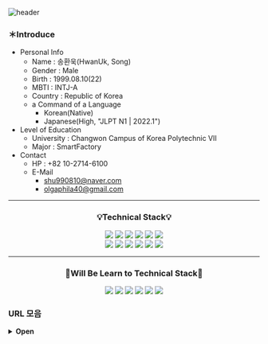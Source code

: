 ![header](https://capsule-render.vercel.app/api?type=Waving&color=gradient&height=200&section=header&text=HwanUk,%20Song&fontSize=90)

### ＊Introduce
- Personal Info
  - Name : 송환욱(HwanUk, Song)
  - Gender : Male
  - Birth : 1999.08.10(22)
  - MBTI : INTJ-A
  - Country : Republic of Korea
  - a Command of a Language
    - Korean(Native)
    - Japanese(High, "JLPT N1 | 2022.1")
- Level of Education
  - University : Changwon Campus of Korea Polytechnic Ⅶ
  - Major : SmartFactory
- Contact
  - HP : +82 10-2714-6100
  - E-Mail
    - shu990810@naver.com
    - olgaphila40@gmail.com

* * *
### <p align="center">:bulb:Technical Stack:bulb:</p>
<p align="center">
<img src="https://img.shields.io/badge/C-7F52FF?style=flat-square&logo=C&logoColor=FFFFFF"/>
<img src="https://img.shields.io/badge/Unity-FFFFFF?style=flat-square&logo=Unity&logoColor=000000"/>
<img src="https://img.shields.io/badge/Python-3776AB?style=flat-square&logo=Python&logoColor=FFFFFF"/>
<img src="https://img.shields.io/badge/Java-F7DF1E?style=flat-square&logo=Java&logoColor=FFFFFF"/>
<img src="https://img.shields.io/badge/Kotlin-7F52FF?style=flat-square&logo=Kotlin&logoColor=FFFFFF"/>
<img src="https://img.shields.io/badge/Android Studio-3DDC84?style=flat-square&logo=Android Studio&logoColor=FFFFFF"/></br>
<img src="https://img.shields.io/badge/MySQL-4479A1?style=flat-square&logo=MySQL&logoColor=FFFFFF"/>
<img src="https://img.shields.io/badge/MariaDB-003545?style=flat-square&logo=MariaDB&logoColor=FFFFFF"/>
<img src="https://img.shields.io/badge/GitHub-181717?style=flat-square&logo=GitHub&logoColor=FFFFFF"/>
<img src="https://img.shields.io/badge/Visual Studio-5C2D91?style=flat-square&logo=Visual Studio&logoColor=FFFFFF"/>
<img src="https://img.shields.io/badge/Visual Studio Code-007ACC?style=flat-square&logo=Visual Studio Code&logoColor=FFFFFF"/>
<img src="https://img.shields.io/badge/Adobe Premiere Pro-9999FF?style=flat-square&logo=Adobe Premiere Pro&logoColor=FFFFFF"/>
</p>

* * *
### <p align="center">:notebook:Will Be Learn to Technical Stack:notebook:</p>
<p align="center">
<img src="https://img.shields.io/badge/HTML5-E34F26?style=flat-square&logo=HTML5&logoColor=FFFFFF"/>
<img src="https://img.shields.io/badge/CSS3-1572B6?style=flat-square&logo=CSS3&logoColor=FFFFFF"/>
<img src="https://img.shields.io/badge/JavaScript-F7DF1E?style=flat-square&logo=JavaScript&logoColor=FFFFFF"/>
<img src="https://img.shields.io/badge/jQuery-0769AD?style=flat-square&logo=jQuery&logoColor=FFFFFF"/>
<img src="https://img.shields.io/badge/Oracle-F80000?style=flat-square&logo=Oracle&logoColor=FFFFFF"/>
<img src="https://img.shields.io/badge/Xcode-147EFB?style=flat-square&logo=Xcode&logoColor=FFFFFF"/>
</p>

### URL 모음
<details>
<summary><b>Open</b></summary>

- 교양 과목
  - [마크다운 사용법](https://blog.naver.com/hunii123/222440191093)
  - [[Github] 깃허브 프로필의 리드미 꾸미기](https://onlyfor-me-blog.tistory.com/328)
  - [다홍치마](https://carbon.now.sh/)
  - [simpleicons](https://simpleicons.org/)
  - [[Youtube - 이민석 작가]한국에서 소프트웨어 엔지니어로 성공하는 법](https://youtu.be/mKGhBtQI1iA)
  - [[okky.kr]면접에서 들었던 & 했던 질문들](https://okky.kr/article/1255457)
  - [22-06-27: [okky.kr]어떻게 공부할까? 프로그래머를 위한 공부론](https://okky.kr/article/398880)
  - [22-06-27: 유니티, 증강현실 앱개발 런칭기(iOS, Android)](https://brunch.co.kr/@chickenmoim/18)
  - [22-06-29: 아무도 가르쳐 주지 않는 것](https://velog.io/@mowinckel/%EC%95%84%EB%AC%B4%EB%8F%84-%EA%B0%80%EB%A5%B4%EC%B3%90-%EC%A3%BC%EC%A7%80-%EC%95%8A%EB%8A%94-%EA%B2%83)
  - [22-06-29: [okky.kr]초보 개발자를 위한 스택트레이스 읽는 법](https://okky.kr/article/338405)
- 기술 관련
  - [[pikurate]무료 개발 강의](https://www.pikurate.com/pik/%EB%B0%B0%EC%9B%8C%EC%84%9C-%EB%82%A8-%EC%A3%BC%EB%8A%94-%EB%AC%B4%EB%A3%8C-%EA%B0%9C%EB%B0%9C-%EA%B0%95%EC%9D%98-%EB%AA%A8%EC%9D%8C?category=C%EC%96%B8%EC%96%B4)
  - [[Youtube - 얄팍한 코딩사전]제대로 파는 HTML & CSS 강좌 - 웹개발 퍼블리싱 끝장내기](https://youtu.be/TrC2x4N0XqY)
  
- 유용한 사이트
  - 클라우드 스토리지
    - [구글 클라우드 플랫폼](https://www.googleadservices.com/pagead/aclk?sa=L&ai=DChcSEwjb-cf81pr5AhUIrpYKHYD4B0MYABABGgJ0bA&ohost=www.google.com&cid=CAESbOD2-SDuCUisJDQaYDxWDKVWbKFgrtEygUoRlVLfA1v_gnW55tY24f8H2giWSPCeOpaJR-d6lBb7CjphdBbfJoKTLI3uBnEjuuVJLcqwZGs_YSz8QqEdQtv4x3jKN8dpJJfsQvQ3YKOQ2xjngA&sig=AOD64_16VYh82D5GwLzfNE2cdgVvWQ19bQ&q&adurl&ved=2ahUKEwiQy7_81pr5AhUSpVYBHVpTBeAQ0Qx6BAgFEAE)
    - [네이버 클라우드 플랫폼](https://www.ncloud.com/)
    - [AWS 클라우드 플랫폼](https://aws.amazon.com/ko/free/?all-free-tier.sort-by=item.additionalFields.SortRank&all-free-tier.sort-order=asc&awsf.Free%20Tier%20Types=*all&awsf.Free%20Tier%20Categories=categories%23compute&trk=84ad1b7a-e8a4-4edd-bc74-15704bf999e7&sc_channel=ps&s_kwcid=AL!4422!3!588924203277!e!!g!!aws%20%ED%81%B4%EB%9D%BC%EC%9A%B0%EB%93%9C&ef_id=Cj0KCQjwxIOXBhCrARIsAL1QFCZFHWHsKyutCJRaH4EN0n3QPv6g94MGlwcBLMDBDmhVU173c3U1mkMaAmjkEALw_wcB:G:s&s_kwcid=AL!4422!3!588924203277!e!!g!!aws%20%ED%81%B4%EB%9D%BC%EC%9A%B0%EB%93%9C)
  - 
  - [Unity Learn](https://learn.unity.com/)
  - 3D 모델링 사이트
    - [turbosquid](https://www.turbosquid.com/ko/fbx-models)
    - [cgtrader](https://www.cgtrader.com/free-3d-models)
    - [myminifactory](https://www.myminifactory.com/)
  - [mixamo 사이트, 사용법](https://www.mixamo.com/#/)
    - 모델링을 fbx에 올린다.
    - ![image](https://user-images.githubusercontent.com/85896566/180706129-236d653f-6e4f-4878-a9f4-d22af4f4fafb.png)
    - Without Skin으로 설정 후 다운로드
  - [메타버스 개발자 경진대회](https://www.metaversedev.kr/)
  - [한국 컨텐츠 진흥원](https://www.kocca.kr/kocca/main.do)
    - 연초에 모집 공고에 지원할 것, 수상 시 커리어에 영향이 높다.
  - [유즈넷]()
  - [메일링 리스트]()
  - [오리지널 위키]()
  - [생활코딩](https://opentutorials.org/course/1)
  - [부스트코스(boostcourse)](https://www.boostcourse.org/opencourse)
  - [edwith(에드위드)](https://www.edwith.org)
  - [WikiDocs](https://wikidocs.net)

</div>
</details>
